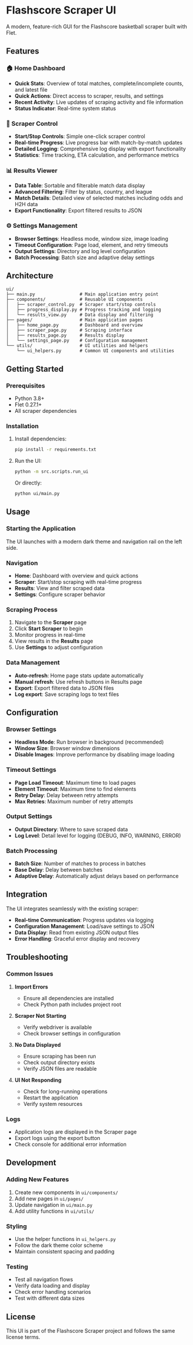 # Flashscore Scraper UI

A modern, feature-rich GUI for the Flashscore basketball scraper built with Flet.

## Features

### 🏠 Home Dashboard
- **Quick Stats**: Overview of total matches, complete/incomplete counts, and latest file
- **Quick Actions**: Direct access to scraper, results, and settings
- **Recent Activity**: Live updates of scraping activity and file information
- **Status Indicator**: Real-time system status

### 🔧 Scraper Control
- **Start/Stop Controls**: Simple one-click scraper control
- **Real-time Progress**: Live progress bar with match-by-match updates
- **Detailed Logging**: Comprehensive log display with export functionality
- **Statistics**: Time tracking, ETA calculation, and performance metrics

### 📊 Results Viewer
- **Data Table**: Sortable and filterable match data display
- **Advanced Filtering**: Filter by status, country, and league
- **Match Details**: Detailed view of selected matches including odds and H2H data
- **Export Functionality**: Export filtered results to JSON

### ⚙️ Settings Management
- **Browser Settings**: Headless mode, window size, image loading
- **Timeout Configuration**: Page load, element, and retry timeouts
- **Output Settings**: Directory and log level configuration
- **Batch Processing**: Batch size and adaptive delay settings

## Architecture

```
ui/
├── main.py                 # Main application entry point
├── components/             # Reusable UI components
│   ├── scraper_control.py  # Scraper start/stop controls
│   ├── progress_display.py # Progress tracking and logging
│   └── results_view.py     # Data display and filtering
├── pages/                  # Main application pages
│   ├── home_page.py        # Dashboard and overview
│   ├── scraper_page.py     # Scraping interface
│   ├── results_page.py     # Results display
│   └── settings_page.py    # Configuration management
└── utils/                  # UI utilities and helpers
    └── ui_helpers.py       # Common UI components and utilities
```

## Getting Started

### Prerequisites
- Python 3.8+
- Flet 0.27.1+
- All scraper dependencies

### Installation
1. Install dependencies:
   ```bash
   pip install -r requirements.txt
   ```

2. Run the UI:
   ```bash
   python -m src.scripts.run_ui
   ```

   Or directly:
   ```bash
   python ui/main.py
   ```

## Usage

### Starting the Application
The UI launches with a modern dark theme and navigation rail on the left side.

### Navigation
- **Home**: Dashboard with overview and quick actions
- **Scraper**: Start/stop scraping with real-time progress
- **Results**: View and filter scraped data
- **Settings**: Configure scraper behavior

### Scraping Process
1. Navigate to the **Scraper** page
2. Click **Start Scraper** to begin
3. Monitor progress in real-time
4. View results in the **Results** page
5. Use **Settings** to adjust configuration

### Data Management
- **Auto-refresh**: Home page stats update automatically
- **Manual refresh**: Use refresh buttons in Results page
- **Export**: Export filtered data to JSON files
- **Log export**: Save scraping logs to text files

## Configuration

### Browser Settings
- **Headless Mode**: Run browser in background (recommended)
- **Window Size**: Browser window dimensions
- **Disable Images**: Improve performance by disabling image loading

### Timeout Settings
- **Page Load Timeout**: Maximum time to load pages
- **Element Timeout**: Maximum time to find elements
- **Retry Delay**: Delay between retry attempts
- **Max Retries**: Maximum number of retry attempts

### Output Settings
- **Output Directory**: Where to save scraped data
- **Log Level**: Detail level for logging (DEBUG, INFO, WARNING, ERROR)

### Batch Processing
- **Batch Size**: Number of matches to process in batches
- **Base Delay**: Delay between batches
- **Adaptive Delay**: Automatically adjust delays based on performance

## Integration

The UI integrates seamlessly with the existing scraper:

- **Real-time Communication**: Progress updates via logging
- **Configuration Management**: Load/save settings to JSON
- **Data Display**: Read from existing JSON output files
- **Error Handling**: Graceful error display and recovery

## Troubleshooting

### Common Issues

1. **Import Errors**
   - Ensure all dependencies are installed
   - Check Python path includes project root

2. **Scraper Not Starting**
   - Verify webdriver is available
   - Check browser settings in configuration

3. **No Data Displayed**
   - Ensure scraping has been run
   - Check output directory exists
   - Verify JSON files are readable

4. **UI Not Responding**
   - Check for long-running operations
   - Restart the application
   - Verify system resources

### Logs
- Application logs are displayed in the Scraper page
- Export logs using the export button
- Check console for additional error information

## Development

### Adding New Features
1. Create new components in `ui/components/`
2. Add new pages in `ui/pages/`
3. Update navigation in `ui/main.py`
4. Add utility functions in `ui/utils/`

### Styling
- Use the helper functions in `ui_helpers.py`
- Follow the dark theme color scheme
- Maintain consistent spacing and padding

### Testing
- Test all navigation flows
- Verify data loading and display
- Check error handling scenarios
- Test with different data sizes

## License

This UI is part of the Flashscore Scraper project and follows the same license terms. 
